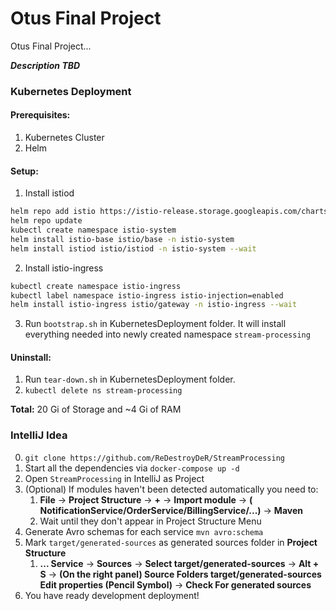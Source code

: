 # Otus Final Project

Otus Final Project...

***Description TBD***

### Kubernetes Deployment

#### Prerequisites:

1. Kubernetes Cluster
2. Helm

#### Setup:

1. Install istiod

```bash
helm repo add istio https://istio-release.storage.googleapis.com/charts
helm repo update
kubectl create namespace istio-system
helm install istio-base istio/base -n istio-system
helm install istiod istio/istiod -n istio-system --wait
```

2. Install istio-ingress

```bash
kubectl create namespace istio-ingress
kubectl label namespace istio-ingress istio-injection=enabled
helm install istio-ingress istio/gateway -n istio-ingress --wait
```

3. Run `bootstrap.sh` in KubernetesDeployment folder. It will install everything needed into newly created
   namespace `stream-processing`

#### Uninstall:

1. Run `tear-down.sh` in KubernetesDeployment folder.
2. `kubectl delete ns stream-processing`

**Total:** 20 Gi of Storage and ~4 Gi of RAM

### IntelliJ Idea

0. `git clone https://github.com/ReDestroyDeR/StreamProcessing`
1. Start all the dependencies via `docker-compose up -d`
2. Open `StreamProcessing` in IntelliJ as Project
3. (Optional) If modules haven't been detected automatically you need to:
   1. **File** -> **Project Structure** -> **+** -> **Import module** -> **(
      NotificationService/OrderService/BillingService/...)** -> **Maven**
   2. Wait until they don't appear in Project Structure Menu
4. Generate Avro schemas for each service `mvn avro:schema`
5. Mark `target/generated-sources` as generated sources folder in **Project Structure**
   1. **... Service** -> **Sources** -> **Select target/generated-sources** -> **Alt + S** -> **(On the right panel)
      Source Folders target/generated-sources Edit properties (Pencil Symbol)** -> **Check For generated sources**
6. You have ready development deployment!


